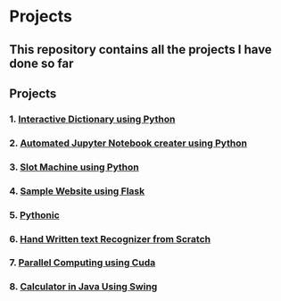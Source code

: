 # Projects

## This repository contains all the projects I have done so far

## Projects

### 1. [Interactive Dictionary using Python](https://github.com/kannanjayachandran/Python/tree/main/3.%20PROJECTS/Interactive%20Dictionary)

### 2. [Automated Jupyter Notebook creater using Python](https://github.com/kannanjayachandran/Python/tree/main/3.%20PROJECTS/Jupyter%20Notebook%20creator)

### 3. [Slot Machine using Python](https://github.com/kannanjayachandran/Python/tree/main/3.%20PROJECTS/Slot%20Machine)

### 4. [Sample Website using Flask](https://github.com/kannanjayachandran/Python/tree/main/3.%20PROJECTS/Website%20Using%20Flask)

### 5. [Pythonic](https://github.com/kannanjayachandran/Python/tree/main/3.%20PROJECTS/Pythonic)

### 6. [Hand Written text Recognizer from Scratch](https://github.com/kannanjayachandran/ML-Models/tree/main/Handwriting%20Recognizer)

### 7. [Parallel Computing using Cuda](https://github.com/kannanjayachandran/ML-Models/tree/main/Cuda%20Performance)

### 8. [Calculator in Java Using Swing](https://github.com/kannanjayachandran/Java/tree/main/4.%20Projects/Calculator)

